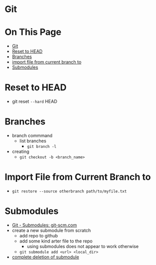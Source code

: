 # Git

# On This Page

- [Git](#git)
- [Reset to HEAD](#reset-to-head)
- [Branches](#branches)
- [import file from current branch to](#import-file-from-current-branch-to)
- [Submodules](#submodules)

# Reset to HEAD
*  git reset `--hard` HEAD  

# Branches
* branch commmand
    * list branches
        * `git branch -l`
* creating
    * `git checkout -b <branch_name>` 

# Import File from Current Branch to 
* `git restore --source otherbranch path/to/myfile.txt`

# Submodules
* [Git - Submodules: git-scm.com](https://git-scm.com/book/en/v2/Git-Tools-Submodules)
* create a new submodule from scratch
    * add repo to github 
    * add some kind arter file to the repo
        * using submodules does not appear to work otherwise 
    * `git submodule add <url> <local_dir>`
* [complete deletion of submodule](https://stackoverflow.com/a/1260982/1641112)
